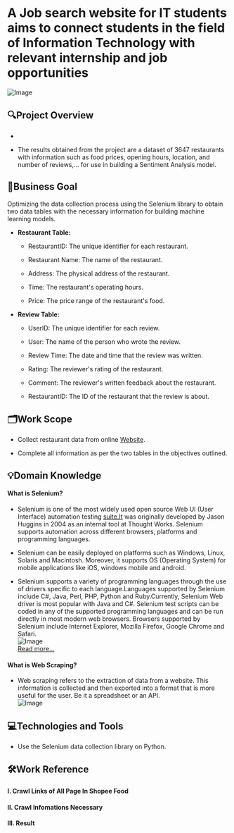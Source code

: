 # **A Job search website for IT students aims to connect students in the field of Information Technology with relevant internship and job opportunities**  
![Image](![hi](https://github.com/user-attachments/assets/eb628373-af03-4643-915b-d98985647671)
)  



## **🔍Project Overview**  

-   

- The results obtained from the project are a dataset of 3647 restaurants with information such as food prices, opening hours, location, and number of reviews,… for use in building a Sentiment Analysis model.    


## **📌Business Goal**  

Optimizing the data collection process using the Selenium library to obtain two data tables with the necessary information for building machine learning models.  

- **Restaurant Table:**  
    - RestaurantID: The unique identifier for each restaurant.  

    - Restaurant Name: The name of the restaurant.  

    - Address: The physical address of the restaurant.  

    - Time: The restaurant's operating hours.  

    - Price: The price range of the restaurant's food.  

- **Review Table:**  
    - UserID: The unique identifier for each review.   

    - User: The name of the person who wrote the review.  

    - Review Time: The date and time that the review was written.  

    - Rating: The reviewer's rating of the restaurant.  

    - Comment: The reviewer's written feedback about the restaurant.  
    
    - RestaurantID: The ID of the restaurant that the review is about.  


## **🗂Work Scope**

- Collect restaurant data from online [Website](https://shopeefood.vn/ho-chi-minh/food/deals).  

- Complete all information as per the two tables in the objectives outlined.  


## **💡Domain Knowledge**  

#### **What is Selenium?**

- Selenium is one of the most widely used open source Web UI (User Interface) automation testing [suite.It](http://suite.it/) was originally developed by Jason Huggins in 2004 as an internal tool at Thought Works. Selenium supports automation across different browsers, platforms and programming languages.  

- Selenium can be easily deployed on platforms such as Windows, Linux, Solaris and Macintosh. Moreover, it supports OS (Operating System) for mobile applications like iOS, windows mobile and android.  

- Selenium supports a variety of programming languages through the use of drivers specific to each language.Languages supported by Selenium include C#, Java, Perl, PHP, Python and Ruby.Currently, Selenium Web driver is most popular with Java and C#. Selenium test scripts can be coded in any of the supported programming languages and can be run directly in most modern web browsers. Browsers supported by Selenium include Internet Explorer, Mozilla Firefox, Google Chrome and Safari.  
![Image](https://huynhthaibao.notion.site/image/https%3A%2F%2Fprod-files-secure.s3.us-west-2.amazonaws.com%2F35e3b43e-ce00-46c4-a295-07a0dee3bd1a%2F3f012c0b-53a9-48ca-a3cd-fcc99e4d27a3%2F1_6vHYMhpUPJvnzjH2ZcwMWg.png?table=block&id=356f0b84-5ea2-4a42-8347-6fd205aa5943&spaceId=35e3b43e-ce00-46c4-a295-07a0dee3bd1a&width=2000&userId=&cache=v2)  
[Read more...](https://www.javatpoint.com/selenium-tutorial)  

#### **What is Web Scraping?**  

- Web scraping refers to the extraction of data from a website. This information is collected and then exported into a format that is more useful for the user. Be it a spreadsheet or an API.  
![Image](https://huynhthaibao.notion.site/image/https%3A%2F%2Fprod-files-secure.s3.us-west-2.amazonaws.com%2F35e3b43e-ce00-46c4-a295-07a0dee3bd1a%2Fa9821986-57c9-4a4a-8f7d-85e4e34ade3e%2Ffebf9de6-8a5a-4055-b274-e685485496f5.jpeg?table=block&id=52ffbc9c-f773-42d2-be5f-3e0c9e955597&spaceId=35e3b43e-ce00-46c4-a295-07a0dee3bd1a&width=2000&userId=&cache=v2)


## **💻Technologies and Tools**  

- Use the Selenium data collection library on Python.  


## **🛠Work Reference**  

#### **I. Crawl Links of All Page In Shopee Food**  


#### **II. Crawl Infomations Necessary**  


#### **III. Result**
